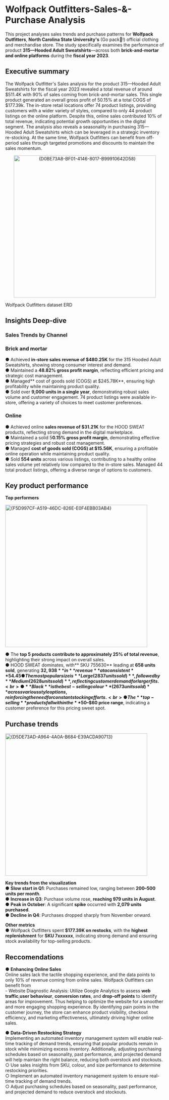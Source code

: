 # Wolfpack Outfitters-Sales-&-Purchase Analysis
This project analyses sales trends and purchase patterns for **Wolfpack Outfitters**, **North Carolina State University's** (Go pack🐺!) official clothing and merchandise store. The study specifically examines the performance of product **315—Hooded Adult Sweatshirts**—across both **brick-and-mortar and online platforms** during the **fiscal year 2023**.

## Executive summary
The Wolfpack Outfitter's Sales analysis for the product 315—Hooded Adult Sweatshirts for the fiscal year 2023 revealed a total revenue of around $511.4K with 90% of sales coming from brick-and-mortar sales. This single product generated an overall gross profit of 50.15%
at a total COGS of $177.39k. The in-store retail locations offer 74 product listings, providing customers with a wider variety of styles, compared to only 44 product listings on the online platform. Despite this, online sales contributed 10% of total revenue, indicating potential growth opportunities in the digital segment. The analysis also reveals a seasonality in purchasing 315—Hooded Adult Sweatshirts which can be leveraged in a strategic inventory re-stocking. At the same time, Wolfpack Outfitters can benefit from off-period sales through targeted promotions and discounts to maintain the sales momentum.

<div align="center">
    <img width="450"  alt="{D0BE73A8-BF01-4146-8017-B99910642D58}" src="https://github.com/user-attachments/assets/3a6c87b4-7751-43e5-ad38-b0cd27d69176" />
</div>

Wolfpack Outfitters dataset ERD

## Insights Deep-dive 
### Sales Trends by Channel
### Brick and mortar 
● Achieved **in-store sales revenue of $480.25K** for the 315 Hooded Adult Sweatshirts, showing strong consumer interest and demand.<br>
● Maintained a **48.82% gross profit margin**, reflecting efficient pricing and strategic cost management.<br>
● Managed** cost of goods sold (COGS) at $245.78K**, ensuring high profitability while maintaining product quality.<br>
● Sold over **9,000 units in a single year**, demonstrating robust sales volume and customer engagement.
74 product listings were available in-store, offering a variety of choices to meet customer preferences.

### Online 
● Achieved online **sales revenue of $31.21K** for the HOOD SWEAT products, reflecting strong demand in the digital marketplace.<br>
● Maintained a solid 5**0.15% gross profit margin**, demonstrating effective pricing strategies and robust cost management.<br>
● Managed **cost of goods sold (COGS) at $15.56K**, ensuring a profitable online operation while maintaining product quality.<br>
● Sold **554 units** across various listings, contributing to a healthy online sales volume yet relatively low compared to the in-store sales.
Managed 44 total product listings, offering a diverse range of options to customers.

## Key product performance
**Top performers**

<div align="left">
<img width="450" alt="{F5D997CF-A519-46DC-826E-E0F4EBB03AB4}" src="https://github.com/user-attachments/assets/d25ba285-1085-46a2-a846-013cfbb0b8f3" />
</div>

● The **top 5 products contribute to approximately 25% of total revenue**, highlighting their strong impact on overall sales.<br>
● HOOD SWEAT dominates, with** SKU 755630** leading at **658 units sold**, generating **$32,938** in **revenue** at a consistent **54.45% gross profit margin**.<br>
● The most popular size is **Large (2837 units sold)**, followed by **Medium (2628 units sold)**, reflecting customer demand for larger fits.<br>
● **Black** is the best-selling colour **(2673 units sold)** across various style options, reinforcing the need for constant stocking efforts.<br>
● The **top-selling** products fall within the **$50–$60 price range**, indicating a customer preference for this pricing sweet spot.

## Purchase trends

<div align="left">
<img width="450" alt="{D5DE73AD-A964-4A0A-B684-E39ACDA90713}" src="https://github.com/user-attachments/assets/cb849c46-25db-4ffc-bb21-fc882e8e314f" />
</div>

**Key trends from the visualization**<br>
● **Slow start in Q1**: Purchases remained low, ranging between **200–500 units per month**.<br>
● **Increase in Q3**: Purchase volume rose, **reaching 979 units in August**.<br>
● **Peak in October**: A significant **spike** occurred with **2,079 units purchased**.<br>
● **Decline in Q4**: Purchases dropped sharply from November onward.<br>

**Other metrics** <br>
● Wolfpack Outfitters spent **$177.39K on restocks**, with the **highest replenishment** for **SKU 7xxxxxx**, indicating strong demand and ensuring stock availability for top-selling products.

## Reccomendations 
● **Enhancing Online Sales** <br>
Online sales lack the tactile shopping experience, and the data points to only 10% of revenue coming from online sales. Wolfpack Outfitters can benefit from <br>
    - Website Diagnostic Analysis: Utilize Google Analytics to assess **web traffic**,**user behaviour**, **conversion rates**, and **drop-off points** to identify areas for improvement. Thus 
    helping to optimize the website for a smoother and more engaging shopping experience. By identifying pain points in the customer journey, the store can enhance product visibility, checkout efficiency, and marketing effectiveness, ultimately driving higher online sales.<br>

● **Data-Driven Restocking Strategy** <br>
Implementing an automated inventory management system will enable real-time tracking of demand trends, ensuring that popular products remain in stock while minimizing excess inventory. Additionally, adjusting purchasing schedules based on seasonality, past performance, and projected demand will help maintain the right balance, reducing both overstock and stockouts.<br>
     ○ Use sales insights from SKU, colour, and size performance to determine restocking priorities.<br>
     ○ Implement an automated inventory management system to ensure real-time tracking of demand trends.<br>
     ○ Adjust purchasing schedules based on seasonality, past performance, and projected demand to reduce overstock and stockouts.<br>
